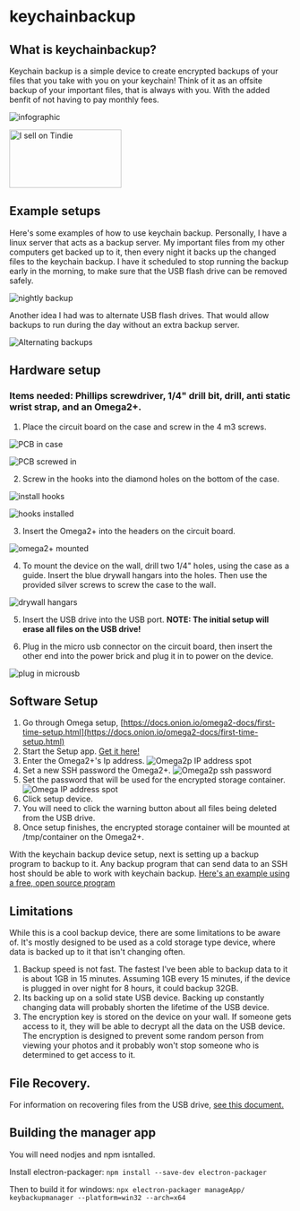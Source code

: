 
# keychainbackup

## What is keychainbackup?

Keychain backup is a simple device to create encrypted backups of your files that you take with you on your keychain! Think of it as an offsite backup of your important files, that is always with you. With the added benfit of not having to pay monthly fees.

![infographic](pictures/infographic.png)

<a href="https://www.tindie.com/stores/thinklearndo/?ref=offsite_badges&utm_source=sellers_thinklearndo&utm_medium=badges&utm_campaign=badge_large"><img src="https://d2ss6ovg47m0r5.cloudfront.net/badges/tindie-larges.png" alt="I sell on Tindie" width="200" height="104"></a>

## Example setups

Here's some examples of how to use keychain backup. Personally, I have a linux server that acts as a backup server. My important files from my other computers get backed up to it, then every night it backs up the changed files to the keychain backup. I have it scheduled to stop running the backup early in the morning, to make sure that the USB flash drive can be removed safely.

![nightly backup](pictures/nightly_backup.png)

Another idea I had was to alternate USB flash drives. That would allow backups to run during the day without an extra backup server.

![Alternating backups](pictures/alternating_backups.png)


## Hardware setup

### Items needed: Phillips screwdriver, 1/4" drill bit, drill, anti static wrist strap, and an Omega2+.
 1. Place the circuit board on the case and screw in the 4 m3 screws.

 ![PCB in case](pictures/pcb_placed_in_case.jpg)

 ![PCB screwed in](pictures/pcb_screwed_in.jpg)

 2. Screw in the hooks into the diamond holes on the bottom of the case.

 ![install hooks](pictures/install_hooks.jpg)

 ![hooks installed](pictures/hooks_installed.jpg)

 3. Insert the Omega2+ into the headers on the circuit board.

 ![omega2+ mounted](pictures/omega_mounted.jpg)
 
 4. To mount the device on the wall, drill two 1/4" holes, using the case as a guide. Insert the blue drywall hangars into the holes. Then use the provided silver screws to screw the case to the wall.

 ![drywall hangars](pictures/drywall_mounting.jpg)
 
 5. Insert the USB drive into the USB port. <b>NOTE: The initial setup will erase all files on the USB drive!</b>
 
 6. Plug in the micro usb connector on the circuit board, then insert the other end into the power brick and plug it in to power on the device.

 ![plug in microusb](pictures/plug_in_power.jpg)


## Software Setup

 1. Go through Omega setup, [https://docs.onion.io/omega2-docs/first-time-setup.html](https://docs.onion.io/omega2-docs/first-time-setup.html)
 2. Start the Setup app. [Get it here!](https://github.com/johneast2/keychainbackup/releases/tag/V1.0)
 3. Enter the Omega2+'s Ip address.
 ![Omega2p IP address spot](pictures/omega2p_ipaddress.png)
 4. Set a new SSH password the Omega2+.
 ![Omega2p ssh password](pictures/omega2p_ssh_password.png)
 6. Set the password that will be used for the encrypted storage container.
 ![Omega IP address spot](pictures/omega2p_encryptedpassword.png)
 8. Click setup device.
 9. You will need to click the warning button about all files being deleted from the USB drive.
 10. Once setup finishes, the encrypted storage container will be mounted at /tmp/container on the Omega2+.

With the keychain backup device setup, next is setting up a backup program to backup to it. Any backup program that can send data to an SSH host should be able to work with keychain backup. [Here's an example using a free, open source program](docs/SettingUpBackups.md)

## Limitations

While this is a cool backup device, there are some limitations to be aware of. It's mostly designed to be used as a cold storage type device, where data is backed up to it that isn't changing often.

1. Backup speed is not fast. The fastest I've been able to backup data to it is about 1GB in 15 minutes. Assuming 1GB every 15 minutes, if the device is plugged in over night for 8 hours, it could backup 32GB.
2. Its backing up on a solid state USB device. Backing up constantly changing data will probably shorten the lifetime of the USB device.
3. The encryption key is stored on the device on your wall. If someone gets access to it, they will be able to decrypt all the data on the USB device. The encryption is designed to prevent some random person from viewing your photos and it probably won't stop someone who is determined to get access to it.

## File Recovery.

For information on recovering files from the USB drive, [see this document.](docs/RecoveringFiles.md)

## Building the manager app

You will need nodjes and npm isntalled.

Install electron-packager: ```npm install --save-dev electron-packager```

Then to build it for windows: ```npx electron-packager manageApp/ keybackupmanager --platform=win32 --arch=x64```
